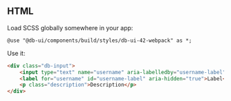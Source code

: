 ## HTML

Load SCSS globally somewhere in your app:

```
@use "@db-ui/components/build/styles/db-ui-42-webpack" as *;

```

Use it:

```html
<div class="db-input">
	<input type="text" name="username" aria-labelledby="username-label" />
	<label for="username" id="username-label" aria-hidden="true">Label</label>
	<p class="description">Description</p>
</div>
```

